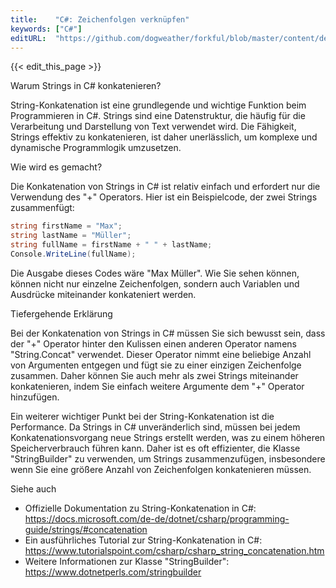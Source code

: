 ```yaml
---
title:    "C#: Zeichenfolgen verknüpfen"
keywords: ["C#"]
editURL:  "https://github.com/dogweather/forkful/blob/master/content/de/c-sharp/concatenating-strings.md"
---
```


{{< edit_this_page >}}

Warum Strings in C# konkatenieren?

String-Konkatenation ist eine grundlegende und wichtige Funktion beim Programmieren in C#. Strings sind eine Datenstruktur, die häufig für die Verarbeitung und Darstellung von Text verwendet wird. Die Fähigkeit, Strings effektiv zu konkatenieren, ist daher unerlässlich, um komplexe und dynamische Programmlogik umzusetzen.

Wie wird es gemacht?

Die Konkatenation von Strings in C# ist relativ einfach und erfordert nur die Verwendung des "+" Operators. Hier ist ein Beispielcode, der zwei Strings zusammenfügt:

```C#
string firstName = "Max";
string lastName = "Müller";
string fullName = firstName + " " + lastName;
Console.WriteLine(fullName);
```

Die Ausgabe dieses Codes wäre "Max Müller". Wie Sie sehen können, können nicht nur einzelne Zeichenfolgen, sondern auch Variablen und Ausdrücke miteinander konkateniert werden.

Tiefergehende Erklärung

Bei der Konkatenation von Strings in C# müssen Sie sich bewusst sein, dass der "+" Operator hinter den Kulissen einen anderen Operator namens "String.Concat" verwendet. Dieser Operator nimmt eine beliebige Anzahl von Argumenten entgegen und fügt sie zu einer einzigen Zeichenfolge zusammen. Daher können Sie auch mehr als zwei Strings miteinander konkatenieren, indem Sie einfach weitere Argumente dem "+" Operator hinzufügen.

Ein weiterer wichtiger Punkt bei der String-Konkatenation ist die Performance. Da Strings in C# unveränderlich sind, müssen bei jedem Konkatenationsvorgang neue Strings erstellt werden, was zu einem höheren Speicherverbrauch führen kann. Daher ist es oft effizienter, die Klasse "StringBuilder" zu verwenden, um Strings zusammenzufügen, insbesondere wenn Sie eine größere Anzahl von Zeichenfolgen konkatenieren müssen.

Siehe auch

- Offizielle Dokumentation zu String-Konkatenation in C#: https://docs.microsoft.com/de-de/dotnet/csharp/programming-guide/strings/#concatenation
- Ein ausführliches Tutorial zur String-Konkatenation in C#: https://www.tutorialspoint.com/csharp/csharp_string_concatenation.htm
- Weitere Informationen zur Klasse "StringBuilder": https://www.dotnetperls.com/stringbuilder